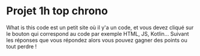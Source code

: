 # Projet 1h top chrono
What is this code est un petit site où il y'a un code, et vous devez cliqué sur le bouton qui correspond au code par exemple HTML, JS, Kotlin... Suivant les réponses que vous répondez alors vous pouvez gagner des points ou tout perdre !
